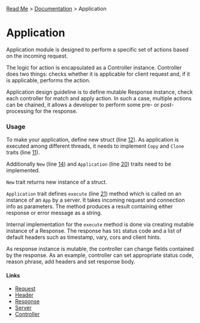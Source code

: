 [Read Me](https://github.com/bohdaq/rust-web-server/tree/main) > [Documentation](https://github.com/bohdaq/rust-web-server/tree/main/src/README.md) > Application 

# Application 

Application module is designed to perform a specific set of actions based on the incoming request.

The logic for action is encapsulated as a Controller instance. Controller does two things: checks whether it is applicable for client request and, if it is applicable, performs the action.

Application design guideline is to define mutable Response instance, check each controller for match and apply action. In such a case, multiple actions can be chained, it allows a developer to perform some pre- or post-processing for the response.

### Usage
To make your application, define new struct (line [12](https://github.com/bohdaq/rust-web-server/blob/6e7e1ed6219644468dcd1caac7f75ddf7d527ad9/src/application/example/mod.rs#L12)). As application is executed among different threads, it needs to implement `Copy` and `Clone` traits (line [11](https://github.com/bohdaq/rust-web-server/blob/6e7e1ed6219644468dcd1caac7f75ddf7d527ad9/src/application/example/mod.rs#L11)). 

Additionally `New` (line [14](https://github.com/bohdaq/rust-web-server/blob/6e7e1ed6219644468dcd1caac7f75ddf7d527ad9/src/application/example/mod.rs#L14)) and `Application` (line [20](https://github.com/bohdaq/rust-web-server/blob/6e7e1ed6219644468dcd1caac7f75ddf7d527ad9/src/application/example/mod.rs#L20)) traits need to be implemented.

`New` trait returns new instance of a struct.

`Application` trait defines `execute` (line [21](https://github.com/bohdaq/rust-web-server/blob/6e7e1ed6219644468dcd1caac7f75ddf7d527ad9/src/application/example/mod.rs#L21)) method which is called on an instance of an `App` by a server. It takes incoming request and connection info as parameters. The method produces a result containing either response or error message as a string.

Internal implementation for the `execute` method is done via creating mutable instance of a Response. The response has `501` status code and a list of default headers such as timestamp, vary, cors and client hints.

As response instance is mutable, the controller can change fields contained by the response. As an example, controller can set appropriate status code, reason phrase, add headers and set response body.


#### Links
- [Request](https://github.com/bohdaq/rust-web-server/tree/main/src/request)
- [Header](https://github.com/bohdaq/rust-web-server/tree/main/src/header)
- [Response](https://github.com/bohdaq/rust-web-server/tree/main/src/response)
- [Server](https://github.com/bohdaq/rust-web-server/tree/main/src/server)
- [Controller](https://github.com/bohdaq/rust-web-server/tree/main/src/controller)
